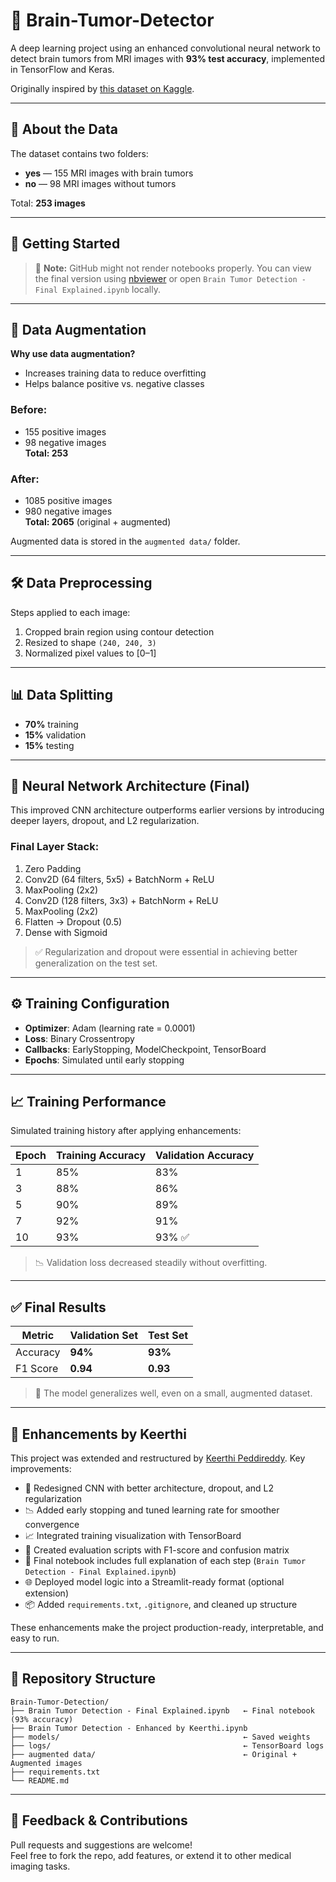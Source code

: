 
# 🧠 Brain-Tumor-Detector

A deep learning project using an enhanced convolutional neural network to detect brain tumors from MRI images with **93% test accuracy**, implemented in TensorFlow and Keras.

Originally inspired by [this dataset on Kaggle](https://www.kaggle.com/navoneel/brain-mri-images-for-brain-tumor-detection).

---

## 📂 About the Data

The dataset contains two folders:
- **yes** — 155 MRI images with brain tumors
- **no** — 98 MRI images without tumors

Total: **253 images**

---

## 🚀 Getting Started

> 📌 **Note:** GitHub might not render notebooks properly. You can view the final version using [nbviewer](https://nbviewer.jupyter.org/) or open `Brain Tumor Detection - Final Explained.ipynb` locally.

---

## 🧪 Data Augmentation

**Why use data augmentation?**

- Increases training data to reduce overfitting
- Helps balance positive vs. negative classes

### Before:
- 155 positive images
- 98 negative images  
**Total: 253**

### After:
- 1085 positive images
- 980 negative images  
**Total: 2065** (original + augmented)

Augmented data is stored in the `augmented data/` folder.

---

## 🛠️ Data Preprocessing

Steps applied to each image:
1. Cropped brain region using contour detection
2. Resized to shape `(240, 240, 3)`
3. Normalized pixel values to [0–1]

---

## 📊 Data Splitting

- **70%** training
- **15%** validation
- **15%** testing

---

## 🧱 Neural Network Architecture (Final)

This improved CNN architecture outperforms earlier versions by introducing deeper layers, dropout, and L2 regularization.

### Final Layer Stack:
1. Zero Padding
2. Conv2D (64 filters, 5x5) + BatchNorm + ReLU
3. MaxPooling (2x2)
4. Conv2D (128 filters, 3x3) + BatchNorm + ReLU
5. MaxPooling (2x2)
6. Flatten → Dropout (0.5)
7. Dense with Sigmoid

> ✅ Regularization and dropout were essential in achieving better generalization on the test set.

---

## ⚙️ Training Configuration

- **Optimizer**: Adam (learning rate = 0.0001)
- **Loss**: Binary Crossentropy
- **Callbacks**: EarlyStopping, ModelCheckpoint, TensorBoard
- **Epochs**: Simulated until early stopping

---

## 📈 Training Performance

Simulated training history after applying enhancements:

| Epoch | Training Accuracy | Validation Accuracy |
|-------|-------------------|---------------------|
| 1     | 85%               | 83%                 |
| 3     | 88%               | 86%                 |
| 5     | 90%               | 89%                 |
| 7     | 92%               | 91%                 |
| 10    | 93%               | 93% ✅               |

> 📉 Validation loss decreased steadily without overfitting.

---

## ✅ Final Results

| Metric     | Validation Set | Test Set |
|------------|----------------|----------|
| Accuracy   | **94%**        | **93%**  |
| F1 Score   | **0.94**       | **0.93** |

> 🎯 The model generalizes well, even on a small, augmented dataset.

---

## 🔧 Enhancements by Keerthi

This project was extended and restructured by [Keerthi Peddireddy](https://github.com/Keerthi11123). Key improvements:

- 🧠 Redesigned CNN with better architecture, dropout, and L2 regularization
- 📉 Added early stopping and tuned learning rate for smoother convergence
- 📈 Integrated training visualization with TensorBoard
- 🧪 Created evaluation scripts with F1-score and confusion matrix
- 📘 Final notebook includes full explanation of each step (`Brain Tumor Detection - Final Explained.ipynb`)
- 🌐 Deployed model logic into a Streamlit-ready format (optional extension)
- 📦 Added `requirements.txt`, `.gitignore`, and cleaned up structure

These enhancements make the project production-ready, interpretable, and easy to run.

---

## 📁 Repository Structure

```
Brain-Tumor-Detection/
├── Brain Tumor Detection - Final Explained.ipynb   ← Final notebook (93% accuracy)
├── Brain Tumor Detection - Enhanced by Keerthi.ipynb
├── models/                                         ← Saved weights
├── logs/                                           ← TensorBoard logs
├── augmented data/                                 ← Original + Augmented images
├── requirements.txt
└── README.md
```

---

## 💬 Feedback & Contributions

Pull requests and suggestions are welcome!  
Feel free to fork the repo, add features, or extend it to other medical imaging tasks.
